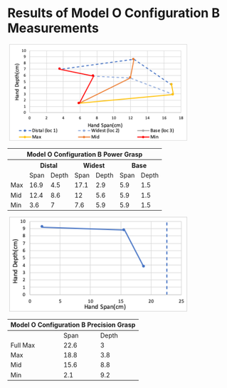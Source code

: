 # Results of Model O Configuration B Measurements

<image>
<img src="Images/ModelO_ConfB_Power_Chart.png" width="400">
</image>

<table>
    <thead>
        <tr>
            <th colspan=7> Model O Configuration B Power Grasp </th>
        </tr>
    </thead>
    <tbody>
        <tr>
            <th rowspan=2> </th>
            <th colspan=2> Distal </th>
            <th colspan=2> Widest </th>
            <th colspan=2> Base </th>
        </tr>
        <tr>
            <td colspan=1> Span </td>
            <td colspan=1>Depth</td>
            <td colspan=1>Span</td>
            <td colspan=1>Depth</td>
            <td colspan=1>Span</td>
            <td colspan=1>Depth</td>
        </tr>
        <tr>
            <td colspan=1> Max </td>
            <td colspan=1> 16.9 </td>
            <td colspan=1> 4.5 </td>
            <td colspan=1> 17.1 </td>
            <td colspan=1> 2.9 </td>
            <td colspan=1> 5.9 </td>
            <td colspan=1> 1.5 </td>
        </tr>
        <tr>
            <td colspan=1> Mid </td>
            <td colspan=1> 12.4 </td>
            <td colspan=1> 8.6 </td>
            <td colspan=1> 12 </td>
            <td colspan=1> 5.6 </td>
            <td colspan=1> 5.9 </td>
            <td colspan=1> 1.5 </td>
        </tr>
        <tr>
            <td colspan=1> Min </td>
            <td colspan=1> 3.6 </td>
            <td colspan=1> 7 </td>
            <td colspan=1> 7.6 </td>
            <td colspan=1> 5.9 </td>
            <td colspan=1> 5.9 </td>
            <td colspan=1> 1.5 </td>
        </tr>
    </tbody>
</table>

 <image>
<img src="Images/ModelO_ConfB_Precision_Chart.png" width="400">
</image>

<table>
    <thead>
        <tr>
            <th colspan=7> Model O Configuration B Precision Grasp </th>
        </tr>
    </thead>
    <tbody>
        <tr>           
            <td colspan=1> </td>
            <td colspan=1> Span </td>
            <td colspan=1>Depth</td>
        </tr>
        <tr>
            <td colspan=1> Full Max </td>
            <td colspan=1> 22.6 </td>
            <td colspan=1> 3 </td>
        </tr>
        <tr>
            <td colspan=1> Max </td>
            <td colspan=1> 18.8 </td>
            <td colspan=1> 3.8 </td>
        </tr>
        <tr>
            <td colspan=1> Mid </td>
            <td colspan=1> 15.6 </td>
            <td colspan=1> 8.8 </td>
        </tr>
        <tr>
            <td colspan=1> Min </td>
            <td colspan=1> 2.1 </td>
            <td colspan=1> 9.2 </td>
        </tr>
    </tbody>
</table>
